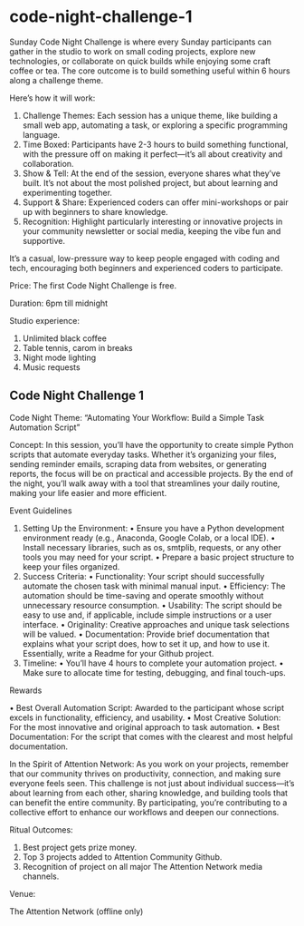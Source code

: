 # code-night-challenge-1
Sunday Code Night Challenge is where every Sunday participants can gather in the studio to work on small coding projects, explore new technologies, or collaborate on quick builds while enjoying some craft coffee or tea. The core outcome is to build something useful within 6 hours along a challenge theme.

Here’s how it will work:

1. Challenge Themes: Each session has a unique theme, like building a small web app, automating a task, or exploring a specific programming language.
2. Time Boxed: Participants have 2-3 hours to build something functional, with the pressure off on making it perfect—it’s all about creativity and collaboration.
3. Show & Tell: At the end of the session, everyone shares what they’ve built. It’s not about the most polished project, but about learning and experimenting together.
4. Support & Share: Experienced coders can offer mini-workshops or pair up with beginners to share knowledge.
5. Recognition: Highlight particularly interesting or innovative projects in your community newsletter or social media, keeping the vibe fun and supportive.

It’s a casual, low-pressure way to keep people engaged with coding and tech, encouraging both beginners and experienced coders to participate.

Price: The first Code Night Challenge is free.

Duration: 6pm till midnight

Studio experience:

1. Unlimited black coffee
2. Table tennis, carom in breaks
3. Night mode lighting
4. Music requests

## Code Night Challenge 1

Code Night Theme: “Automating Your Workflow: Build a Simple Task Automation Script”

Concept:
In this session, you’ll have the opportunity to create simple Python scripts that automate everyday tasks. Whether it’s organizing your files, sending reminder emails, scraping data from websites, or generating reports, the focus will be on practical and accessible projects. By the end of the night, you’ll walk away with a tool that streamlines your daily routine, making your life easier and more efficient.

Event Guidelines

1.	Setting Up the Environment:
•	Ensure you have a Python development environment ready (e.g., Anaconda, Google Colab, or a local IDE).
•	Install necessary libraries, such as os, smtplib, requests, or any other tools you may need for your script.
•	Prepare a basic project structure to keep your files organized.
2.	Success Criteria:
•	Functionality: Your script should successfully automate the chosen task with minimal manual input.
•	Efficiency: The automation should be time-saving and operate smoothly without unnecessary resource consumption.
•	Usability: The script should be easy to use and, if applicable, include simple instructions or a user interface.
•	Originality: Creative approaches and unique task selections will be valued.
•	Documentation: Provide brief documentation that explains what your script does, how to set it up, and how to use it. Essentially, write a Readme for your Github project.
3.	Timeline:
•	You’ll have 4 hours to complete your automation project.
•	Make sure to allocate time for testing, debugging, and final touch-ups.

Rewards

•	Best Overall Automation Script: Awarded to the participant whose script excels in functionality, efficiency, and usability.
•	Most Creative Solution: For the most innovative and original approach to task automation.
•	Best Documentation: For the script that comes with the clearest and most helpful documentation.

In the Spirit of Attention Network:
As you work on your projects, remember that our community thrives on productivity, connection, and making sure everyone feels seen. This challenge is not just about individual success—it’s about learning from each other, sharing knowledge, and building tools that can benefit the entire community. By participating, you’re contributing to a collective effort to enhance our workflows and deepen our connections.

Ritual Outcomes:

1. Best project gets prize money.
2. Top 3 projects added to Attention Community Github.
3. Recognition of project on all major The Attention Network media channels.

Venue:

The Attention Network (offline only)
